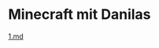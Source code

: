 Minecraft mit Danilas
=============


[1.md](https://github.com/Mixlin1/firstrepo/blob/master/1.md "1")
